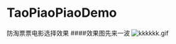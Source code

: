 # TaoPiaoPiaoDemo
防淘票票电影选择效果
####效果图先来一波
![kkkkkk.gif](http://upload-images.jianshu.io/upload_images/4679412-d6defed74814f6a0.gif?imageMogr2/auto-orient/strip%7CimageView2/2/w/1240)

